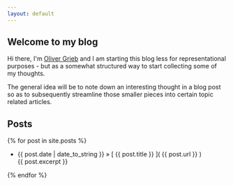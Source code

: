 ```yaml
---
layout: default
---
```


## Welcome to my blog

Hi there, I'm [Oliver Grieb](https://github.com/ogrieb) and I am starting this blog less for representational purposes - but as a somewhat structured way to start collecting some of my thoughts. 

The general idea will be to note down an interesting thought in a blog post so as to subsequently streamline those smaller pieces into certain topic related articles.

## Posts

{% for post in site.posts %}

  * {{ post.date | date_to_string }} » [ {{ post.title }} ]( {{ post.url }} )  
  {{ post.excerpt }}
  
{% endfor %}
